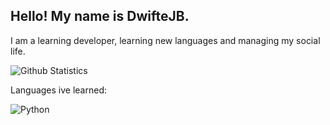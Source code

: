 ## Hello! My name is DwifteJB.

I am a learning developer, learning new languages and managing my social life.

![Github Statistics](https://github-readme-stats.vercel.app/api?username=DwifteJB&show_icons=true&theme=dark)

Languages ive learned:

![Python]()
